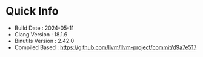 # Quick Info
* Build Date : 2024-05-11
* Clang Version : 18.1.6
* Binutils Version : 2.42.0
* Compiled Based : https://github.com/llvm/llvm-project/commit/d9a7e517
